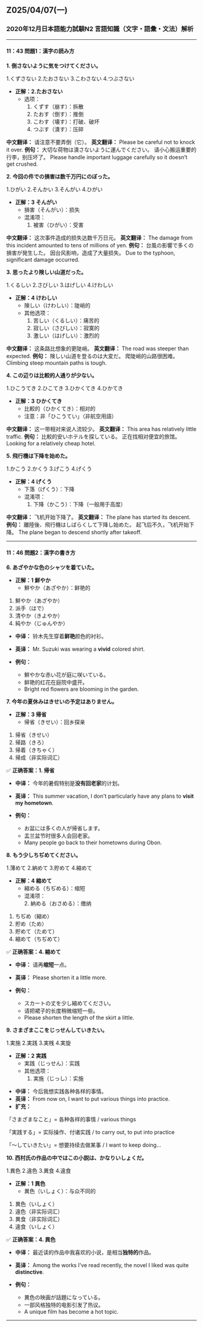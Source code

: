 ## Z025/04/07(一)

### **2020年12月日本語能力試験N2 言語知識（文字・語彙・文法）解析**

---

#### 11：43 **問題1：漢字の読み方**  
**1. 倒さないように気をつけてください。**  

 1.くずさない   2.たおさない   3.こわさない  4.つぶさない

- **正解：2.たおさない**  
  - 选项：  
    1. くずす（崩す）：拆散  
    2. たおす（倒す）：推倒
    3. こわす（壊す）：打破、破坏
    4. つぶす（潰す）：压碎  

**中文翻译：** 请注意不要弄倒（它）。
**英文翻译：** Please be careful not to knock it over.
**例句：** 大切な荷物は潰さないように運んでください。
请小心搬运重要的行李，别压坏了。
Please handle important luggage carefully so it doesn’t get crushed.


**2. 今回の件での損害は数千万円にのぼった。**  

1.ひがい   2.そんかい   3.そんがい   4.ひがい

- **正解：3 そんがい**  
  - 損害（そんがい）：损失  
  - 混淆项：  
    1. 被害（ひがい）：受害  

**中文翻译：** 这次事件造成的损失达数千万日元。
**英文翻译：** The damage from this incident amounted to tens of millions of yen.
**例句：** 台風の影響で多くの損害が発生した。
因台风影响，造成了大量损失。
Due to the typhoon, significant damage occurred.


**3. 思ったより険しい山道だった。**  

1.くるしい   2.さびしい   3.はげしい   4.けわしい

- **正解：4 けわしい**  
  - 険しい（けわしい）：陡峭的  
  - 其他选项：  
    1. 苦しい（くるしい）：痛苦的  
    2. 寂しい（さびしい）：寂寞的  
    3. 激しい（はげしい）：激烈的  

**中文翻译：** 这条路比想象的更陡峭。
**英文翻译：** The road was steeper than expected.
**例句：** 険しい山道を登るのは大変だ。
爬陡峭的山路很困难。
Climbing steep mountain paths is tough.

**4. この辺りは比較的人通りが少ない。**  

1.ひこうてき   2.ひこてき   3.ひかくてき   4.ひかてき

- **正解：3 ひかくてき**  
  - 比較的（ひかくてき）：相对的  
  - 注意：非「ひこうてい」（非航空用語）  

**中文翻译：** 这一带相对来说人流较少。
**英文翻译：** This area has relatively little traffic.
**例句：** 比較的安いホテルを探している。
正在找相对便宜的旅馆。
Looking for a relatively cheap hotel.


**5. 飛行機は下降を始めた。**  

1.かこう   2.かくう   3.げこう   4.げくう

- **正解：4 げくう**  
  - 下落（げくう）：下降  
  - 混淆项：  
    1. 下降（かこう）：下降（一般用于高度）  

**中文翻译：** 飞机开始下降了。
**英文翻译：** The plane has started its descent.
**例句：** 離陸後、飛行機はしばらくして下降し始めた。
起飞后不久，飞机开始下降。
The plane began to descend shortly after takeoff.

---

####  11：46 **問題2：漢字の書き方**  
**6. あざやかな色のシャツを着ていた。**  
- **正解：1 鮮やか**  
  - 鮮やか（あざやか）：鲜艳的  

1. 鮮やか（あざやか）
2. 派手（はで）
3. 清やか（きよやか）
4. 純やか（じゅんやか）

* **中译：** 铃木先生穿着**鲜艳**颜色的衬衫。
* **英译：** Mr. Suzuki was wearing a **vivid** colored shirt.
* **例句：**

  * 鮮やかな赤い花が庭に咲いている。
  * 鲜艳的红花在庭院中盛开。
  * Bright red flowers are blooming in the garden.


**7. 今年の夏休みはきせいの予定はありません。**  
- **正解：3 帰省**  
  - 帰省（きせい）：回乡探亲  

1. 帰省（きせい）
2. 帰路（きろ）
3. 帰着（きちゃく）
4. 帰成（非实际词汇）

✅ **正确答案：1. 帰省**

* **中译：** 今年的暑假特别是**没有回老家**的计划。
* **英译：** This summer vacation, I don't particularly have any plans to **visit my hometown**.
* **例句：**

  * お盆には多くの人が帰省します。
  * 盂兰盆节时很多人会回老家。
  * Many people go back to their hometowns during Obon.


**8. もう少しちぢめてください。**  

1.薄めて   2.納めて   3.貯めて   4.縮めて

- **正解：4 縮めて**  
  - 縮める（ちぢめる）：缩短  
  - 混淆项：  
    2. 納める（おさめる）：缴纳  

1. ちぢめ（縮め）
2. 貯め（ため）
3. 貯めて（ためて）
4. 縮めて（ちぢめて）

✅ **正确答案：4. 縮めて**

* **中译：** 请再**缩短**一点。
* **英译：** Please shorten it a little more.
* **例句：**

  * スカートの丈を少し縮めてください。
  * 请把裙子的长度稍微缩短一些。
  * Please shorten the length of the skirt a little.

**9. さまざまここをじっせんしていきたい。**  

1.実施   2.実践   3.実桟   4.実旋

- **正解：2 実践**  
  - 実践（じっせん）：实践  
  - 其他选项：  
    1. 実施（じっし）：实施  


* **中译：** 今后我想实践各种各样的事情。
* **英译：** From now on, I want to put various things into practice.
* **扩充：**

「さまざまなこと」= 各种各样的事情 / various things

「実践する」= 实际操作、付诸实践 / to carry out, to put into practice

「〜していきたい」= 想要持续去做某事 / I want to keep doing...

**10. 西村氏の作品の中ではこの小説は、かなりいしょくだ。**  

1.異色   2.違色   3.異食   4.違食

- **正解：1 異色**  
  - 異色（いしょく）：与众不同的  

1. 異色（いしょく）
2. 違色（非实际词汇）
3. 異食（非实际词汇）
4. 違食（いしょく）

✅ **正确答案：4. 異色**

* **中译：** 最近读的作品中我喜欢的小说，是相当**独特的**作品。
* **英译：** Among the works I've read recently, the novel I liked was quite **distinctive**.
* **例句：**

  * 異色の映画が話題になっている。
  * 一部风格独特的电影引发了热议。
  * A unique film has become a hot topic.

---

